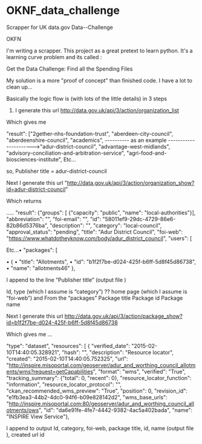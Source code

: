 # OKNF_data_challenge
Scrapper for UK data.gov
Data--Challenge

OKFN

I'm writing a scrapper. This project as a great pretext to learn python. It's a learning curve problem and its called :

Get the Data Challenge: Find all the Spending Files

My solution is a more "proof of concept" than finished code. I have a lot to clean up...

Basically the logic flow is (with lots of the little details) in 3 steps

1) I generate this url http://data.gov.uk/api/3/action/organization_list 

Which gives me

"result": ["2gether-nhs-foundation-trust", "aberdeen-city-council", "aberdeenshire-council", "academics",
---------- as an example ---------------------->"adur-district-council", 
"advantage-west-midlands", "advisory-conciliation-and-arbitration-service", "agri-food-and-biosciences-institute", Etc…

so, Publisher title = adur-district-council

Next I generate this url "http://data.gov.uk/api/3/action/organization_show?id=adur-district-council"  

Which returns 

….. "result": {"groups": [ {"capacity": "public", "name": "local-authorities"}], "abbreviation": "", "foi-email": "", "id": "58011ef9-29dc-4729-86e6-82b86d5376ba", "description": "", "category": "local-council", "approval_status": "pending", "title": "Adur District Council", "foi-web": "https://www.whatdotheyknow.com/body/adur_district_council", "users": [

Etc…•
"packages": [

• { • "title": "Allotments", • "id": "b1f2f7be-d024-425f-b6ff-5d8f45d86738", • "name": "allotments46" },

I append to the line “Publisher title” (output file )

Id, type (which I assume is “category”) ?? home page (which I assume is “foi-web”)
and From the “packages” Package title Package id Package name

Next I generate this url http://data.gov.uk/api/3/action/package_show?id=b1f2f7be-d024-425f-b6ff-5d8f45d86738

Which gives me …

"type": "dataset", "resources": [ { "verified_date": "2015-02-10T14:40:05.328921", "hash": "", "description": "Resource locator", "created": "2015-02-10T14:40:05.752325", "url": "http://inspire.misoportal.com/geoserver/adur_and_worthing_council_allotments/wms?request=getCapabilities", "format": "wms", "verified": "True", "tracking_summary": {"total": 0, "recent": 0}, "resource_locator_function": "information", "resource_locator_protocol": "", "ckan_recommended_wms_preview": "True", "position": 0, "revision_id": "e1fb3ea3-44b2-4dc0-94f6-b09e828142d2", "wms_base_urls": "http://inspire.misoportal.com:80/geoserver/adur_and_worthing_council_allotments/ows", "id": "da6e91fe-4fe7-4442-9382-4ac5a402bada", "name": "INSPIRE View Service"},

I append to output Id, category, foi-web, package title, id, name (output file ),  created url id
